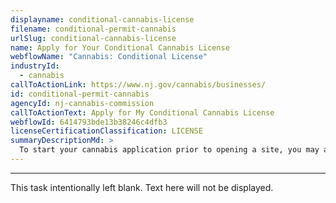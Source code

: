 ```yaml
---
displayname: conditional-cannabis-license
filename: conditional-permit-cannabis
urlSlug: conditional-cannabis-license
name: Apply for Your Conditional Cannabis License
webflowName: "Cannabis: Conditional License"
industryId:
  - cannabis
callToActionLink: https://www.nj.gov/cannabis/businesses/
id: conditional-permit-cannabis
agencyId: nj-cannabis-commission
callToActionText: Apply for My Conditional Cannabis License
webflowId: 6414793bde13b38246c4dfb3
licenseCertificationClassification: LICENSE
summaryDescriptionMd: >
  To start your cannabis application prior to opening a site, you may apply for a conditional license that gives you 120 days to find a location, get municipal approval, and apply for a conversion license (which will give your business approval to operate).
---
```


---

This task intentionally left blank. Text here will not be displayed.
